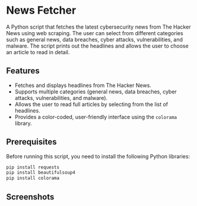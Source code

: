 # News Fetcher

A Python script that fetches the latest cybersecurity news from The Hacker News using web scraping. The user can select from different categories such as general news, data breaches, cyber attacks, vulnerabilities, and malware. The script prints out the headlines and allows the user to choose an article to read in detail.

## Features

- Fetches and displays headlines from The Hacker News.
- Supports multiple categories (general news, data breaches, cyber attacks, vulnerabilities, and malware).
- Allows the user to read full articles by selecting from the list of headlines.
- Provides a color-coded, user-friendly interface using the `colorama` library.

## Prerequisites

Before running this script, you need to install the following Python libraries:

```bash
pip install requests
pip install beautifulsoup4
pip install colorama
```
## Screenshots



